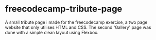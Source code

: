 # freecodecamp-tribute-page
A small tribute page i made for the freecodecamp exercise, a two page website that only utilises HTML and CSS. The second 'Gallery' page was done with a simple clean layout using Flexbox.





